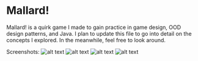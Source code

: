 # Mallard!
Mallard! is a quirk game I made to gain practice in game design, OOD design patterns, and Java. I plan to update this file to go into detail on the concepts I explored. In the meanwhile, feel free to look around. 

Screenshots:
![alt text](https://imgur.com/IEvFiai.png)
![alt text](https://imgur.com/JXUNgtX.png)
![alt text](https://imgur.com/5fguELA.png)
![alt text](https://imgur.com/4oIWinL.png)

